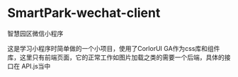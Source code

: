 # SmartPark-wechat-client
智慧园区微信小程序

这是学习小程序时简单做的一个小项目，使用了CorlorUI GA作为css库和组件库，这里只有前端页面，它的正常工作如图片加载之类的需要一个后端，具体的接口在 API.js当中
